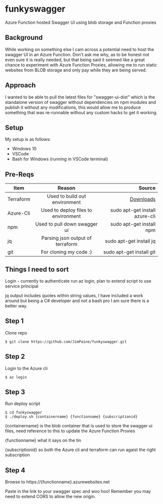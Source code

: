 # funkyswagger

Azure Function hosted Swagger UI using blob storage and Function proxies

## Background

While working on something else I cam across a potential need to host the swagger UI in an Azure Function.
Don't ask me why, as to be honest not even sure it is really needed, but that being said it seemed like a
great chance to experiment with Azure Function Proxies, allowing me to run static websites from BLOB storage and only pay while they are being served.

## Approach

I wanted to be able to pull the latest files for "swagger-ui-dist" which is the standalone version of swagger without dependencies on npm modules and publish it without any modifications, this would allow me to produce something that was re-runnable without any custom hacks to get it working.

## Setup

My setup is as follows:

+ Windows 10
+ VSCode
+ Bash for Windows (running in VSCode terminal)

## Pre-Reqs

| Item      | Reason                              | Source                                               |
|-----------|:-----------------------------------:|-----------------------------------------------------:|
| Terraform | Used to build out environment       | [Downloads](https://www.terraform.io/downloads.html) |
| Azure-Cli | Used to deploy files to environment | sudo apt-get install azure-cli                       |
| npm       | Used to pull down swagger ui        | sudo apt-get install npm                             |
| jq        | Parsing json output of terraform    | sudo apt-get install jq                              |
| git       | For cloning my code :)              | sudo apt-get install git                             |

## Things I need to sort

Login - currently to authenticate run az login, plan to extend script to use service principal

jq output includes quotes within string values, I have included a work around but being a C# developer and not a bash pro I am sure there is a better way.

## Step 1

Clone repo
```
$ git clone https://github.com/JimPaine/funkyswagger.git
```

## Step 2

Login to the Azure cli

```
$ az login
```

## Step 3

Run deploy script

```
$ cd funkyswagger
$ ./deploy.sh {containername} {functionname} {subscriptionid}
```

{containername} is the blob container that is used to store the swagger ui files, need reference to this to update the Azure Function Proxies

{functionname} what it says on the tin

{subscriptionid} so both the Azure cli and terraform can run agaist the right subscription

## Step 4

Browse to https://{functionname}.azurewebsites.net

Paste in the link to your swagger spec and woo hoo! Remember you may need to extend CORS to allow the new origin.
